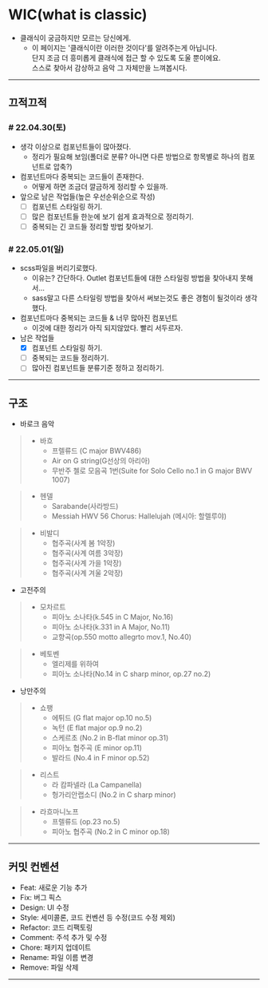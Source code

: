 # WIC(what is classic)

- 클래식이 궁금하지만 모르는 당신에게.
  - 이 페이지는 '클래식이란 이러한 것이다'를 알려주는게 아닙니다.<br>
    단지 조금 더 흥미롭게 클래식에 접근 할 수 있도록 도울 뿐이에요.<br>
    스스로 찾아서 감상하고 음악 그 자체만을 느껴봅시다.

<hr>

## 끄적끄적

### # 22.04.30(토)

- 생각 이상으로 컴포넌트들이 많아졌다.
  - 정리가 필요해 보임(폴더로 분류? 아니면 다른 방법으로 항목별로 하나의 컴포넌트로 압축?)
- 컴포넌트마다 중복되는 코드들이 존재한다.
  - 어떻게 하면 조금더 깔금하게 정리할 수 있을까.
- 앞으로 남은 작업들(높은 우선순위순으로 작성)
  - [ ] 컴포넌트 스타일링 하기.
  - [ ] 많은 컴포넌트들 한눈에 보기 쉽게 효과적으로 정리하기.
  - [ ] 중복되는 긴 코드들 정리할 방법 찾아보기.

### # 22.05.01(일)

- scss파일을 버리기로했다.
  - 이유는? 간단하다. Outlet 컴포넌트들에 대한 스타일링 방법을 찾아내지 못해서...
  - sass말고 다른 스타일링 방법을 찾아서 써보는것도 좋은 경험이 될것이라 생각했다.
- 컴포넌트마다 중복되는 코드들 & 너무 많아진 컴포넌트
  - 이것에 대한 정리가 아직 되지않았다. 빨리 서두르자.
- 남은 작업들
  - [x] 컴포넌트 스타일링 하기.
  - [ ] 중복되는 코드들 정리하기.
  - [ ] 많아진 컴포넌트들 분류기준 정하고 정리하기.

<hr>

## 구조

- 바로크 음악

> - 바흐
>   - 프렐류드 (C major BWV486)
>   - Air on G string(G선상의 아리아)
>   - 무반주 첼로 모음곡 1번(Suite for Solo Cello no.1 in G major BWV 1007)

> - 헨델
>   - Sarabande(사라방드)
>   - Messiah HWV 56 Chorus: Hallelujah (메시아: 할렐루야)

> - 비발디
>   - 협주곡(사계 봄 1악장)
>   - 협주곡(사계 여름 3악장)
>   - 협주곡(사계 가을 1악장)
>   - 협주곡(사계 겨울 2악장)

- 고전주의

> - 모차르트
>   - 피아노 소나타(k.545 in C Major, No.16)
>   - 피아노 소나타(k.331 in A Major, No.11)
>   - 교향곡(op.550 motto allegrto mov.1, No.40)

> - 베토벤
>   - 엘리제를 위하여
>   - 피아노 소나타(No.14 in C sharp minor, op.27 no.2)

- 낭만주의

> - 쇼팽
>   - 에튀드 (G flat major op.10 no.5)
>   - 녹턴 (E flat major op.9 no.2)
>   - 스케르초 (No.2 in B-flat minor op.31)
>   - 피아노 협주곡 (E minor op.11)
>   - 발라드 (No.4 in F minor op.52)

> - 리스트
>   - 라 캄파넬라 (La Campanella)
>   - 헝가리안랩소디 (No.2 in C sharp minor)

> - 라흐마니노프
>   - 프렐류드 (op.23 no.5)
>   - 피아노 협주곡 (No.2 in C minor op.18)

<hr>

## 커밋 컨벤션

- Feat: 새로운 기능 추가
- Fix: 버그 픽스
- Design: UI 수정
- Style: 세미콜론, 코드 컨벤션 등 수정(코드 수정 제외)
- Refactor: 코드 리팩토링
- Comment: 주석 추가 및 수정
- Chore: 패키지 업데이트
- Rename: 파일 이름 변경
- Remove: 파일 삭제

<hr>
